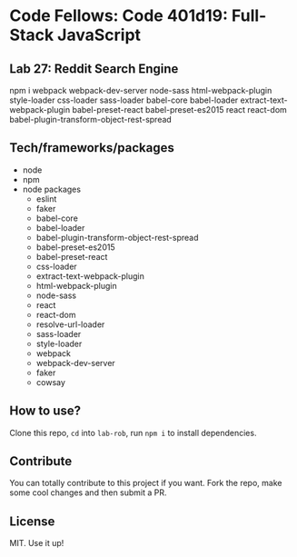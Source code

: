 # Code Fellows: Code 401d19: Full-Stack JavaScript

## Lab 27: Reddit Search Engine

npm i webpack webpack-dev-server node-sass html-webpack-plugin style-loader css-loader sass-loader babel-core babel-loader extract-text-webpack-plugin babel-preset-react babel-preset-es2015 react react-dom babel-plugin-transform-object-rest-spread


## Tech/frameworks/packages

- node 
- npm
- node packages
  - eslint 
  - faker
  - babel-core
  - babel-loader
  - babel-plugin-transform-object-rest-spread
  - babel-preset-es2015
  - babel-preset-react
  - css-loader
  - extract-text-webpack-plugin
  - html-webpack-plugin
  - node-sass
  - react
  - react-dom
  - resolve-url-loader
  - sass-loader
  - style-loader
  - webpack
  - webpack-dev-server
  - faker
  - cowsay

## How to use?

Clone this repo, `cd` into `lab-rob`, run `npm i` to install dependencies. 

## Contribute

You can totally contribute to this project if you want. Fork the repo, make some cool changes and then submit a PR.

## License

MIT. Use it up!
